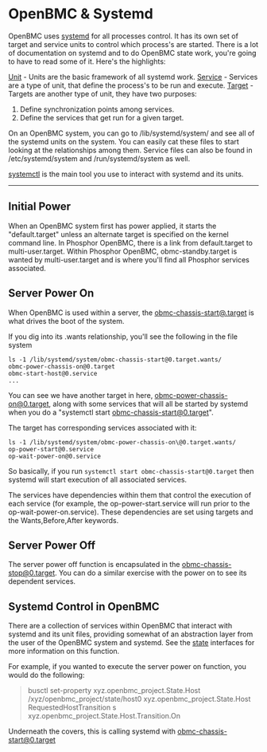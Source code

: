 OpenBMC & Systemd
===================
OpenBMC uses [systemd](https://www.freedesktop.org/wiki/Software/systemd/) for
all processes control.  It has its own set of target and service units to
control which process's are started.  There is a lot of documentation on systemd
and to do OpenBMC state work, you're going to have to read some of it.  Here's
the highlights:

[Unit](https://www.freedesktop.org/software/systemd/man/systemd.unit.html#) -
Units are the basic framework of all systemd work.
[Service](https://www.freedesktop.org/software/systemd/man/systemd.service.html) -
Services are a type of unit, that define the process's to be run and execute.
[Target](https://www.freedesktop.org/software/systemd/man/systemd.target.html) -
Targets are another type of unit, they have two purposes:

1. Define synchronization points among services.
2. Define the services that get run for a given target.

On an OpenBMC system, you can go to /lib/systemd/system/ and see all of the
systemd units on the system.  You can easily cat these files to start looking at
the relationships among them.  Service files can also be found in
/etc/systemd/system and /run/systemd/system as well.

[systemctl](https://www.freedesktop.org/software/systemd/man/systemctl.html) is
the main tool you use to interact with systemd and its units.

----------
## Initial Power
When an OpenBMC system first has power applied, it starts the "default.target"
unless an alternate target is specified on the kernel command line.  In
Phosphor OpenBMC, there is a link from default.target to multi-user.target.
Within Phosphor OpenBMC, obmc-standby.target is wanted by multi-user.target and
is where you'll find all Phosphor services associated.

## Server Power On
When OpenBMC is used within a server, the [obmc-chassis-start@.target](https://github.com/openbmc/openbmc/blob/171031d20c7ed03900739d51ba53ad0001f98fa5/meta-phosphor/common/recipes-core/systemd/obmc-targets/obmc-chassis-start%40.target)
is what drives the boot of the system.

If you dig into its .wants relationship, you'll see the following in the file
system

```
ls -1 /lib/systemd/system/obmc-chassis-start@0.target.wants/
obmc-power-chassis-on@0.target
obmc-start-host@0.service
...
```

You can see we have another target in here, obmc-power-chassis-on@0.target,
along with some services that will all be started by systemd when you do a
"systemctl start obmc-chassis-start@0.target".

The target has corresponding services associated with it:
```
ls -1 /lib/systemd/system/obmc-power-chassis-on\@0.target.wants/
op-power-start@0.service
op-wait-power-on@0.service
```
So basically, if you run `systemctl start obmc-chassis-start@0.target` then
systemd will start execution of all associated services.

The services have dependencies within them that control the execution of each
service (for example, the op-power-start.service will run prior to the
op-wait-power-on.service).  These dependencies are set using targets and the
Wants,Before,After keywords.

## Server Power Off
The server power off function is encapsulated in the obmc-chassis-stop@0.target.
You can do a similar exercise with the power on to see its dependent services.

## Systemd Control in OpenBMC
There are a collection of services within OpenBMC that interact with systemd and
its unit files, providing somewhat of an abstraction layer from the user of the
OpenBMC system and systemd.  See the [state](https://github.com/openbmc/phosphor-dbus-interfaces/tree/master/xyz/openbmc_project/State)
interfaces for more information on this function.

For example, if you wanted to execute the server power on function, you would do
the following:

> busctl set-property xyz.openbmc_project.State.Host /xyz/openbmc_project/state/host0
xyz.openbmc_project.State.Host RequestedHostTransition s
xyz.openbmc_project.State.Host.Transition.On

Underneath the covers, this is calling systemd with obmc-chassis-start@0.target
